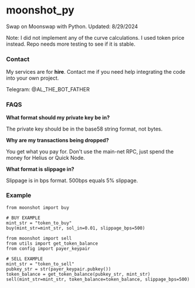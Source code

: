# moonshot_py 

Swap on Moonswap with Python. Updated: 8/29/2024

Note: I did not implement any of the curve calculations. I used token price instead. Repo needs more testing to see if it is stable.

### Contact

My services are for **hire**. Contact me if you need help integrating the code into your own project. 

Telegram: @AL_THE_BOT_FATHER

### FAQS

**What format should my private key be in?** 

The private key should be in the base58 string format, not bytes. 

**Why are my transactions being dropped?** 

You get what you pay for. Don't use the main-net RPC, just spend the money for Helius or Quick Node.

**What format is slippage in?** 

Slippage is in bps format. 500bps equals 5% slippage. 

### Example

```
from moonshot import buy

# BUY EXAMPLE
mint_str = "token_to_buy"
buy(mint_str=mint_str, sol_in=0.01, slippage_bps=500)

```

```
from moonshot import sell
from utils import get_token_balance
from config import payer_keypair

# SELL EXAMPLE
mint_str = "token_to_sell"
pubkey_str = str(payer_keypair.pubkey())
token_balance = get_token_balance(pubkey_str, mint_str)
sell(mint_str=mint_str, token_balance=token_balance, slippage_bps=500)

```

